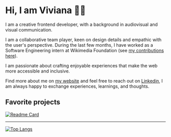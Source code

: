 # Hi, I am Viviana 👋🏽 

I am a creative frontend developer, with a background in audiovisual and visual communication.

I am a collaborative team player, keen on design details and empathic with the user's perspective.
During the last few months, I have worked as a Software Engineering intern at Wikimedia Foundation (see [my contributions here](https://github.com/wikimedia/mediawiki-extensions-GrowthExperiments/commits?author=vivitt)). 

I am passionate about crafting enjoyable experiences that make the web more accessible and inclusive.

Find more about me on [my website](https://www.viviyanez.dev/) and feel free to reach out on [Linkedin](https://www.linkedin.com/in/viviana-yanez/), I am always happy to exchange experiences, learnings, and thoughts.

## Favorite projects

[![Readme Card](https://github-readme-stats.vercel.app/api/pin/?username=vivitt&repo=Guess_Who_GAME)](https://github.com/vivitt/Guess_Who_GAME)

---
[![Top Langs](https://github-readme-stats.vercel.app/api/top-langs/?username=vivitt&layout=donut)](https://github.com/vivitt/github-readme-stats)

<!--**vivitt/vivitt** is a ✨ _special_ ✨ repository because its `README.md` (this file) appears on your GitHub profile.
